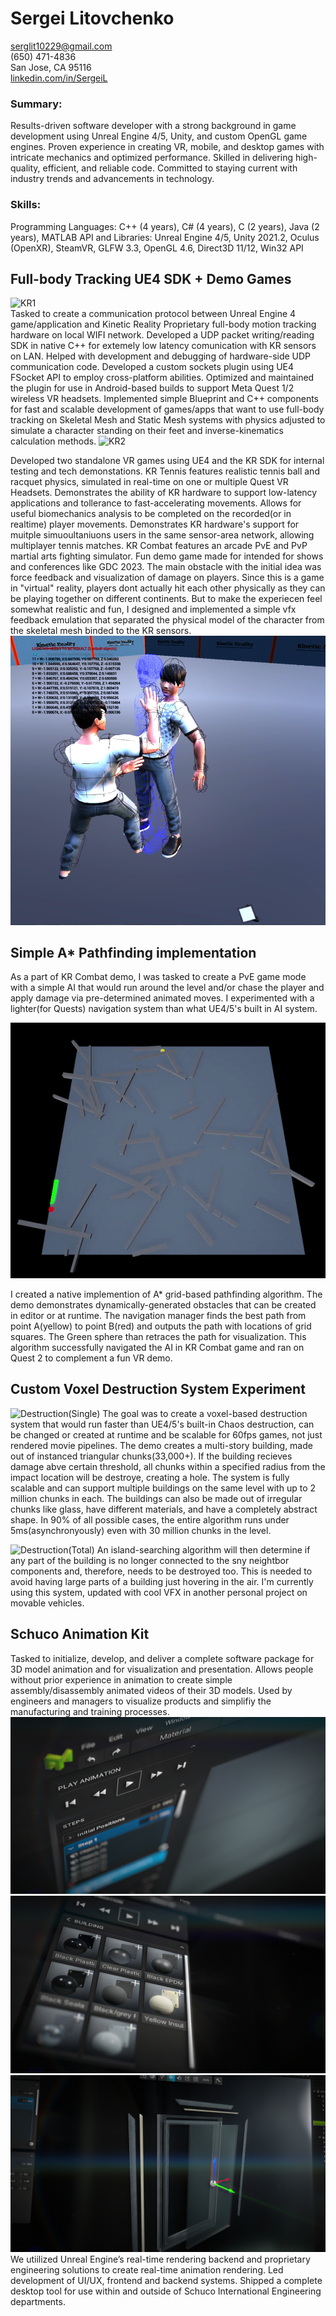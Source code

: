 # Sergei Litovchenko

serglit10229@gmail.com  
(650) 471-4836  
San Jose, CA 95116  
[linkedin.com/in/SergeiL](https://linkedin.com/in/SergeiL)

### Summary:
Results-driven software developer with a strong background in game development using Unreal Engine 4/5, Unity, and custom OpenGL game engines. Proven experience in creating VR, mobile, and desktop games with intricate mechanics and optimized performance. Skilled in delivering high-quality, efficient, and reliable code. Committed to staying current with industry trends and advancements in technology.

### Skills:
Programming Languages: C++ (4 years), C# (4 years), C (2 years), Java (2 years), MATLAB
API and Libraries: Unreal Engine 4/5, Unity 2021.2, Oculus (OpenXR), SteamVR, GLFW 3.3, OpenGL 4.6, Direct3D 11/12, Win32 API



## Full-body Tracking UE4 SDK + Demo Games
![KR1](KR1.gif)  
Tasked to create a communication protocol between Unreal Engine 4 game/application and Kinetic Reality Proprietary full-body motion tracking hardware on local WIFI network. 
Developed a UDP packet writing/reading SDK in native C++ for extemely low latency comunication with KR sensors on LAN. 
Helped with development and debugging of hardware-side UDP communication code.
Developed a custom sockets plugin using UE4 FSocket API to employ cross-platform abilities. 
Optimized and maintained the plugin for use in Android-based builds to support Meta Quest 1/2 wireless VR headsets.
Implemented simple Blueprint and C++ components for fast and scalable development of games/apps that want to use full-body tracking on Skeletal Mesh and Static Mesh systems with physics adjusted to simulate a character standing on their feet and inverse-kinematics calculation methods.
![KR2](KR2.gif)

Developed two standalone VR games using UE4 and the KR SDK for internal testing and tech demonstations.
KR Tennis features realistic tennis ball and racquet physics, simulated in real-time on one or multiple Quest VR Headsets. Demonstrates the ability of KR hardware to support low-latency applications and tollerance to fast-accelerating movements. Allows for useful biomechanics analysis to be completed on the recorded(or in realtime) player movements. Demonstrates KR hardware's support for muitple simuoultaniuons users in the same sensor-area network, allowing multiplayer tennis matches.
KR Combat features an arcade PvE and PvP martial arts fighting simulator. Fun demo game made for intended for shows and conferences like GDC 2023. The main obstacle with the initial idea was force feedback and visualization of damage on players. Since this is a game in "virtual" reality, players dont actually hit each other physically as they can be playing together on different continents. But to make the experiecen feel somewhat realistic and fun, I designed and implemented a simple vfx feedback emulation that separated the physical model of the character from the skeletal mesh binded to the KR sensors.  
![KR3](KR3.png)  


## Simple A* Pathfinding implementation
As a part of KR Combat demo, I was tasked to create a PvE game mode with a simple AI that would run around the level and/or chase the player and apply damage via pre-determined animated moves. I experimented with a lighter(for Quests) navigation system than what UE4/5's built in AI system. 

![Pathfinding1](Pathfinding1.gif)

I created a native implemention of A* grid-based pathfinding algorithm. The demo demonstrates dynamically-generated obstacles that can be created in editor or at runtime. The navigation manager finds the best path from point A(yellow) to point B(red) and outputs the path with locations of grid squares. The Green sphere than retraces the path for visualization. This algorithm successfully navigated the AI in KR Combat game and ran on Quest 2 to complement a fun VR demo.




## Custom Voxel Destruction System Experiment
![Destruction(Single)](Destruction(Single).gif)
The goal was to create a voxel-based destruction system that would run faster than UE4/5's built-in Chaos destruction, can be changed or created at runtime and be scalable for 60fps games, not just rendered movie pipelines. The demo creates a multi-story building, made out of instanced triangular chunks(33,000+). If the building recieves damage abve certain threshold, all chunks within a specified radius from the impact location will be destroye, creating a hole. The system is fully scalable and can support multiple buildings on the same level with up to 2 million chunks in each. The buildings can also be made out of irregular chunks like glass, have different materials, and have a completely abstract shape. In 90% of all possible cases, the entire algorithm runs under 5ms(asynchronyously) even with 30 million chunks in the level.

![Destruction(Total)](Destruction(Total).gif)
An island-searching algorithm will then determine if any part of the building is no longer connected to the sny neightbor components and, therefore, needs to be destroyed too. This is needed to avoid having large parts of a building just hovering in the air. I'm currently using this system, updated with cool VFX in another personal project on movable vehicles.


## Schuco Animation Kit
Tasked to initialize, develop, and deliver a complete software package for 3D model animation and for visualization and presentation. Allows people without prior experience in animation to create simple assembly/disassembly animated videos of their 3D models. Used by engineers and managers to visualize products and simplifiy the manufacturing and training processes. 
![SAK1](SAK1.png)![SAK2](SAK2.png)![SAK3](SAK3.png)
We utiilized Unreal Engine’s real-time rendering backend and proprietary engineering solutions to create real-time animation rendering. Led development of UI/UX, frontend and backend systems. Shipped a complete desktop tool for use within and outside of Schuco International Engineering departments.


